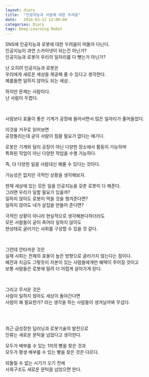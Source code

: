```yaml
---
layout: diary
title:  "인공지능과 사람에 대한 두려움"
date:   2016-03-12 12:00:00 
categories: Diary
tags: Deep-Learning Robot
---
```


SNS에 인공지능과 로봇에 대한 두려움이 떠돌아 다닌다.  
인공지능이 과연 스카이넷이 되는건 아닌가?  
인공지능과 로봇이 우리의 일자리를 다 뺏는거 아닌가?  

난 오히려 인공지능과 로봇은  
우리에게 새로운 세상을 제공해 줄 수 있다고 생각한다.  
예를들면 일하지 않아도 되는 세상..  

하지만 문제는 사람이다.  
난 사람이 두렵다.  

<!--more-->

<br>

사람보다 효율이 좋은 기계가 공장에 들어서면서 많은 일자리가 줄어들었다.  

이것을 거꾸로 읽어보면  
공장돌리는데 굳이 사람이 힘쓸 필요가 없다는 얘기다.  

로봇은 기계와 달리 
공장이 아닌 다양한 장소에서 활동이 가능하며  
특화된 작업이 아닌 다양한 작업을 수행 가능하다.  

즉, 더 다양한 일을 사람대신 해줄 수 있다는 것이다.  

가능성은 없지만 극적인 상황을 생각해보자.  

현재 세상에 있는 모든 일을 인공지능을 갖춘 로봇이 다 해준다.  
그러면 우리가 일할 필요가 있을까?  
일하지 않아도 로봇이 먹을 것을 챙겨준다면?  
일하지 않아도 내가 살집을 만들어 준다면?  

극적인 상황이 아니라 현실적으로 생각해본다하더라도  
모든 사람들이 굳이 죽어라 일하지 않아도  
현상태로 굴러가는 사회를 구성할 수 있을 것 같다.  

<br>

그런데 안타까운 것은  
실제 사회는 전체의 효용이 높은 방향으로 굴러가지 않는다는 점이다.  
예전과 지금도 그렇듯이 자본이 있는 사람들에게만 혜택이 주어질 것이고  
보통 사람들은 로봇에 밀려 더 어렵게 살아가게 된다.  

<br>

그리고 무서운 것은  
사람이 일하지 않아도 세상이 돌아간다면  
사람이 왜 필요한가? 라는 생각을 하는 사람들이 생겨날까봐 무섭다.  

<br>
<br>

최근 급성장한 딥러닝과 로봇기술의 발전으로  
인류는 새로운 문턱을 넘었다고 생각한다.  

모두가 배부를 수 있는 1끼의 빵을 찾은 것과  
모두가 평생 배부를 수 있는 빵을 찾은 것은 다르다.  

되돌릴 수 없는 시기가 오기 전에  
사회구조도 새로운 문턱을 넘었으면 한다.  

